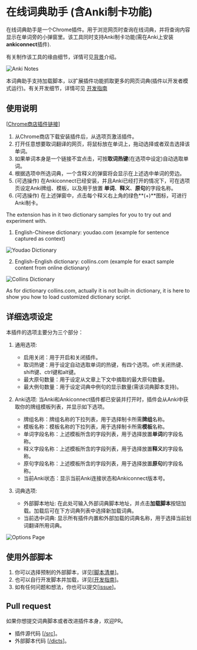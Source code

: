 # 在线词典助手 (含Anki制卡功能)

在线词典助手是一个Chrome插件。用于浏览网页时查询在线词典，并将查询内容显示在单词旁的小弹窗里。该工具同时支持Anki制卡功能(需在Anki上安装**ankiconnect**插件).

有关制作该工具的缘由细节，详情可见[背景](doc/background.zh_CN.md)介绍。

![Anki Notes](https://raw.githubusercontent.com/ninja33/ODH/master/doc/img/anki_640x400.png)

本词典助手支持加载脚本，以扩展插件功能抓取更多的网页词典(插件以开发者模式运行)。有关开发细节，详情可见 [开发指南](doc/development.zh_CN.md)

## 使用说明

[[Chrome商店插件链接](https://chrome.google.com/webstore/detail/anki-online-dictionary-he/lppjdajkacanlmpbbcdkccjkdbpllajb?hl=en)]

1. 从Chrome商店下载安装插件后，从选项页激活插件。
2. 打开任意想要取词翻译的网页，将鼠标放在单词上，拖动选择或者双击选择该单词。
3. 如果单词本身是一个链接不宜点击，可按**取词热键**(在选项中设定)自动选取单词。
4. 根据选项中所选词典，一个含释义的弹窗将会显示在上述选中单词的旁边。
5. (可选操作) 在Ankiconnect已经安装，并且Anki已经打开的情况下，可在选项页设定Anki牌组、模板，以及用于放置 **单词**、**释义**、**原句**的字段名称。
6. (可选操作) 在上述弹窗中，点击每个释义右上角的绿色**(+)**图标，可进行Anki制卡。

The extension has in it two dictionary samples for you to try out and experiment with.

1. English-Chinese dictionary: youdao.com (example for sentence captured as context)

![Youdao Dictionary](https://raw.githubusercontent.com/ninja33/ODH/master/doc/img/youdao_640x400.png)

2. English-English dictionary: collins.com (example for exact sample content from online dictionary)

![Collins Dictionary](https://raw.githubusercontent.com/ninja33/ODH/master/doc/img/collins_640x400.png)

As for dictionary collins.com, actually it is not built-in dictionary, it is here to show you how to load customized dictionary script.

## 详细选项设定

本插件的选项主要分为三个部分：

1. 通用选项:
    - 启用关闭：用于开启和关闭插件。
    - 取词热键：用于设定自动选取单词的热键，有四个选项。off:关闭热键、shift键、ctrl键和alt键。
    - 最大原句数量：用于设定从文章上下文中摘取的最大原句数量。
    - 最大例句数量：用于设定词典中例句的显示数量(需该词典脚本支持)。
2. Anki选项:
    当Anki和Ankiconnect插件都已安装并打开时，插件会从Anki中获取你的牌组模板列表，并显示如下选项。
    - 牌组名称：牌组名称的下拉列表，用于选择制卡所需**牌组**名称。
    - 模板名称：模板名称的下拉列表，用于选择制卡所需**模板**名称。
    - 单词字段名称：上述模板所含的字段列表，用于选择放置**单词**的字段名称。
    - 释义字段名称：上述模板所含的字段列表，用于选择放置**释义**的字段名称。
    - 原句字段名称：上述模板所含的字段列表，用于选择放置**原句**的字段名称。
    - 当前Anki状态：显示当前Anki连接状态和Ankiconnect版本号。

3. 词典选项:

    - 外部脚本地址: 在此处可输入外部词典脚本地址，并点击**加载脚本**按钮加载。加载后可在下方词典列表中选择新加载词典。
    - 当前选中词典: 显示所有插件内置和外部加载的词典名称，用于选择当前划词翻译所用词典。

![Options Page](https://raw.githubusercontent.com/ninja33/ODH/master/doc/img/options.png)

## 使用外部脚本

1. 你可以选择预制的外部脚本，详见[[脚本清单](doc/scriptlist.md)]。
2. 也可以自行开发脚本并加载，详见[[开发指南](doc/development.md)]。
3. 如有任何问题和想法，你也可以提交[[issue](https://github.com/ninja33/ODH/issues)]。

## Pull request

如果你想提交词典脚本或者改进插件本身，欢迎PR。

- 插件源代码 [[/src](https://github.com/ninja33/ODH/tree/master/src)]。
- 外部脚本代码 [[/dicts](https://github.com/ninja33/ODH/tree/master/src/bg/local)]。